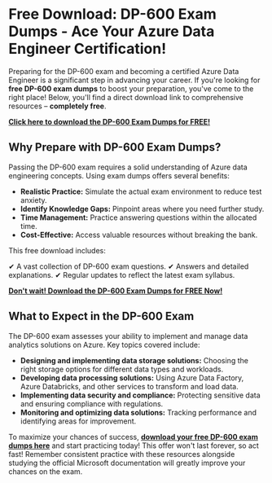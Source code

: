 # Free Download: DP-600 Exam Dumps - Ace Your Azure Data Engineer Certification!

Preparing for the DP-600 exam and becoming a certified Azure Data Engineer is a significant step in advancing your career. If you're looking for **free DP-600 exam dumps** to boost your preparation, you've come to the right place! Below, you'll find a direct download link to comprehensive resources – **completely free**.

[**Click here to download the DP-600 Exam Dumps for FREE!**](https://udemywork.com/dp-600-exam-dumps)

## Why Prepare with DP-600 Exam Dumps?

Passing the DP-600 exam requires a solid understanding of Azure data engineering concepts. Using exam dumps offers several benefits:

*   **Realistic Practice:** Simulate the actual exam environment to reduce test anxiety.
*   **Identify Knowledge Gaps:** Pinpoint areas where you need further study.
*   **Time Management:** Practice answering questions within the allocated time.
*   **Cost-Effective:** Access valuable resources without breaking the bank.

This free download includes:

✔ A vast collection of DP-600 exam questions.
✔ Answers and detailed explanations.
✔ Regular updates to reflect the latest exam syllabus.

[**Don't wait! Download the DP-600 Exam Dumps for FREE Now!**](https://udemywork.com/dp-600-exam-dumps)

## What to Expect in the DP-600 Exam

The DP-600 exam assesses your ability to implement and manage data analytics solutions on Azure. Key topics covered include:

*   **Designing and implementing data storage solutions:** Choosing the right storage options for different data types and workloads.
*   **Developing data processing solutions:** Using Azure Data Factory, Azure Databricks, and other services to transform and load data.
*   **Implementing data security and compliance:** Protecting sensitive data and ensuring compliance with regulations.
*   **Monitoring and optimizing data solutions:** Tracking performance and identifying areas for improvement.

To maximize your chances of success, **[download your free DP-600 exam dumps here](https://udemywork.com/dp-600-exam-dumps)** and start practicing today! This offer won't last forever, so act fast! Remember consistent practice with these resources alongside studying the official Microsoft documentation will greatly improve your chances on the exam.
